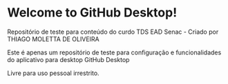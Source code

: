 # Welcome to GitHub Desktop!

Repositório de teste para conteúdo do curdo TDS EAD Senac - Criado por THIAGO MOLETTA DE OLIVEIRA

Este é apenas um repositório de teste para configuração e funcionalidades do aplicativo para desktop GitHub Desktop

Livre para uso pessoal irrestrito.
                  
